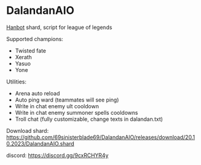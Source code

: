 # DalandanAIO
[Hanbot](https://t.me/hanbot_never_die) shard, script for league of legends

Supported champions:
- Twisted fate
- Xerath
- Yasuo
- Yone

Utilities: 
- Arena auto reload 
- Auto ping ward (teammates will see ping) 
- Write in chat enemy ult cooldown
- Write in chat enemy summoner spells cooldowns
- Troll chat (fully customizable, change texts in dalandan.txt)

Download shard: https://github.com/69sinisterblade69/DalandanAIO/releases/download/20.10.2023/DalandanAIO.shard

discord: https://discord.gg/9cxRCHYR4y
